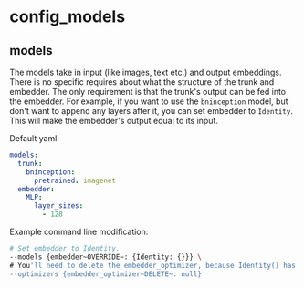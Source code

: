 # config_models

## models
The models take in input (like images, text etc.) and output embeddings. There is no specific requires about what the structure of the trunk and embedder. The only requirement is that the trunk's output can be fed into the embedder. For example, if you want to use the ```bninception``` model, but don't want to append any layers after it, you can set embedder to ```Identity```. This will make the embedder's output equal to its input.

Default yaml:
```yaml
models:
  trunk:
    bninception:
      pretrained: imagenet
  embedder:
    MLP:
      layer_sizes:
        - 128
```

Example command line modification:
```bash
# Set embedder to Identity.
--models {embedder~OVERRIDE~: {Identity: {}}} \
# You'll need to delete the embedder_optimizer, because Identity() has no parameters 
--optimizers {embedder_optimizer~DELETE~: null}
```

